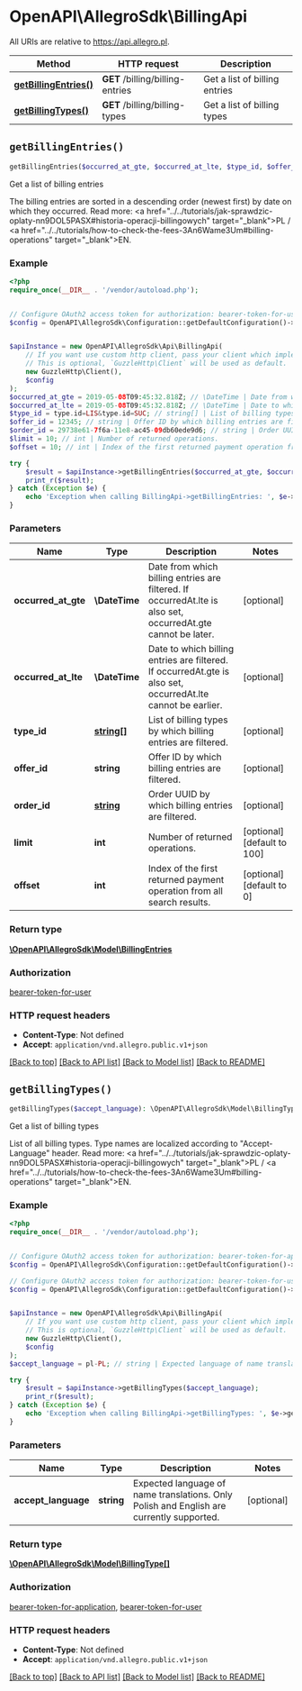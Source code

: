 # OpenAPI\AllegroSdk\BillingApi

All URIs are relative to https://api.allegro.pl.

Method | HTTP request | Description
------------- | ------------- | -------------
[**getBillingEntries()**](BillingApi.md#getBillingEntries) | **GET** /billing/billing-entries | Get a list of billing entries
[**getBillingTypes()**](BillingApi.md#getBillingTypes) | **GET** /billing/billing-types | Get a list of billing types


## `getBillingEntries()`

```php
getBillingEntries($occurred_at_gte, $occurred_at_lte, $type_id, $offer_id, $order_id, $limit, $offset): \OpenAPI\AllegroSdk\Model\BillingEntries
```

Get a list of billing entries

The billing entries are sorted in a descending order (newest first) by date on which they occurred. Read more: <a href=\"../../tutorials/jak-sprawdzic-oplaty-nn9DOL5PASX#historia-operacji-billingowych\" target=\"_blank\">PL</a> / <a href=\"../../tutorials/how-to-check-the-fees-3An6Wame3Um#billing-operations\" target=\"_blank\">EN</a>.

### Example

```php
<?php
require_once(__DIR__ . '/vendor/autoload.php');


// Configure OAuth2 access token for authorization: bearer-token-for-user
$config = OpenAPI\AllegroSdk\Configuration::getDefaultConfiguration()->setAccessToken('YOUR_ACCESS_TOKEN');


$apiInstance = new OpenAPI\AllegroSdk\Api\BillingApi(
    // If you want use custom http client, pass your client which implements `GuzzleHttp\ClientInterface`.
    // This is optional, `GuzzleHttp\Client` will be used as default.
    new GuzzleHttp\Client(),
    $config
);
$occurred_at_gte = 2019-05-08T09:45:32.818Z; // \DateTime | Date from which billing entries are filtered. If occurredAt.lte is also set, occurredAt.gte cannot be later.
$occurred_at_lte = 2019-05-08T09:45:32.818Z; // \DateTime | Date to which billing entries are filtered. If occurredAt.gte is also set, occurredAt.lte cannot be earlier.
$type_id = type.id=LIS&type.id=SUC; // string[] | List of billing types by which billing entries are filtered.
$offer_id = 12345; // string | Offer ID by which billing entries are filtered.
$order_id = 29738e61-7f6a-11e8-ac45-09db60ede9d6; // string | Order UUID by which billing entries are filtered.
$limit = 10; // int | Number of returned operations.
$offset = 10; // int | Index of the first returned payment operation from all search results.

try {
    $result = $apiInstance->getBillingEntries($occurred_at_gte, $occurred_at_lte, $type_id, $offer_id, $order_id, $limit, $offset);
    print_r($result);
} catch (Exception $e) {
    echo 'Exception when calling BillingApi->getBillingEntries: ', $e->getMessage(), PHP_EOL;
}
```

### Parameters

Name | Type | Description  | Notes
------------- | ------------- | ------------- | -------------
 **occurred_at_gte** | **\DateTime**| Date from which billing entries are filtered. If occurredAt.lte is also set, occurredAt.gte cannot be later. | [optional]
 **occurred_at_lte** | **\DateTime**| Date to which billing entries are filtered. If occurredAt.gte is also set, occurredAt.lte cannot be earlier. | [optional]
 **type_id** | [**string[]**](../Model/string.md)| List of billing types by which billing entries are filtered. | [optional]
 **offer_id** | **string**| Offer ID by which billing entries are filtered. | [optional]
 **order_id** | [**string**](../Model/.md)| Order UUID by which billing entries are filtered. | [optional]
 **limit** | **int**| Number of returned operations. | [optional] [default to 100]
 **offset** | **int**| Index of the first returned payment operation from all search results. | [optional] [default to 0]

### Return type

[**\OpenAPI\AllegroSdk\Model\BillingEntries**](../Model/BillingEntries.md)

### Authorization

[bearer-token-for-user](../../README.md#bearer-token-for-user)

### HTTP request headers

- **Content-Type**: Not defined
- **Accept**: `application/vnd.allegro.public.v1+json`

[[Back to top]](#) [[Back to API list]](../../README.md#endpoints)
[[Back to Model list]](../../README.md#models)
[[Back to README]](../../README.md)

## `getBillingTypes()`

```php
getBillingTypes($accept_language): \OpenAPI\AllegroSdk\Model\BillingType[]
```

Get a list of billing types

List of all billing types. Type names are localized according to \"Accept-Language\" header. Read more: <a href=\"../../tutorials/jak-sprawdzic-oplaty-nn9DOL5PASX#historia-operacji-billingowych\" target=\"_blank\">PL</a> / <a href=\"../../tutorials/how-to-check-the-fees-3An6Wame3Um#billing-operations\" target=\"_blank\">EN</a>.

### Example

```php
<?php
require_once(__DIR__ . '/vendor/autoload.php');


// Configure OAuth2 access token for authorization: bearer-token-for-application
$config = OpenAPI\AllegroSdk\Configuration::getDefaultConfiguration()->setAccessToken('YOUR_ACCESS_TOKEN');

// Configure OAuth2 access token for authorization: bearer-token-for-user
$config = OpenAPI\AllegroSdk\Configuration::getDefaultConfiguration()->setAccessToken('YOUR_ACCESS_TOKEN');


$apiInstance = new OpenAPI\AllegroSdk\Api\BillingApi(
    // If you want use custom http client, pass your client which implements `GuzzleHttp\ClientInterface`.
    // This is optional, `GuzzleHttp\Client` will be used as default.
    new GuzzleHttp\Client(),
    $config
);
$accept_language = pl-PL; // string | Expected language of name translations. Only Polish and English are currently supported.

try {
    $result = $apiInstance->getBillingTypes($accept_language);
    print_r($result);
} catch (Exception $e) {
    echo 'Exception when calling BillingApi->getBillingTypes: ', $e->getMessage(), PHP_EOL;
}
```

### Parameters

Name | Type | Description  | Notes
------------- | ------------- | ------------- | -------------
 **accept_language** | **string**| Expected language of name translations. Only Polish and English are currently supported. | [optional]

### Return type

[**\OpenAPI\AllegroSdk\Model\BillingType[]**](../Model/BillingType.md)

### Authorization

[bearer-token-for-application](../../README.md#bearer-token-for-application), [bearer-token-for-user](../../README.md#bearer-token-for-user)

### HTTP request headers

- **Content-Type**: Not defined
- **Accept**: `application/vnd.allegro.public.v1+json`

[[Back to top]](#) [[Back to API list]](../../README.md#endpoints)
[[Back to Model list]](../../README.md#models)
[[Back to README]](../../README.md)
